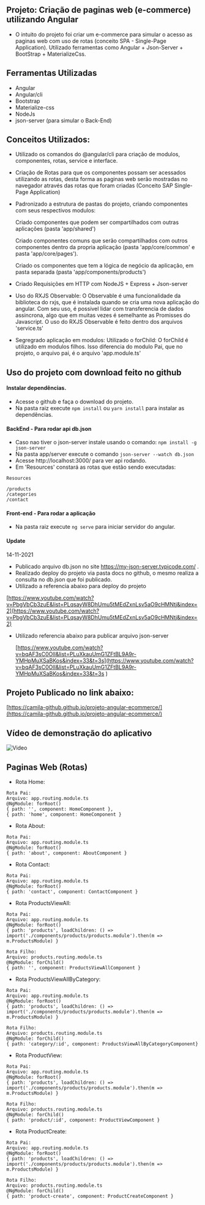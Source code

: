 ## Projeto: Criação de paginas web (e-commerce) utilizando Angular 

- O intuito do projeto foi criar um e-commerce para simular o acesso as paginas web com uso de rotas (conceito SPA - Single-Page Application). Utilizado ferramentas como Angular + Json-Server + BootStrap + MaterializeCss.

## Ferramentas Utilizadas

- Angular
- Angular/cli
- Bootstrap
- Materialize-css
- NodeJs
- json-server (para simular o Back-End)

## Conceitos Utilizados:

- Utilizado os comandos do @angular/cli para criação de modulos, componentes, rotas, service e interface.

- Criação de Rotas para que os componentes possam ser acessados utilizando as rotas, desta forma
as paginas web serão mostradas no navegador através das rotas que foram criadas (Conceito SAP Single-Page Application)

- Padronizado a estrutura de pastas do projeto, criando componentes com seus respectivos modulos:
 
    Criado componentes que podem ser compartilhados com outras aplicações (pasta 'app/shared')

    Criado componentes comuns que serão compartilhados com outros componentes dentro da propria aplicação (pasta 'app/core/common' e pasta 'app/core/pages').

    Criado os componentes que tem a lógica de negócio da aplicação, em pasta separada (pasta 'app/components/products')

- Criado Requisições em HTTP com NodeJS + Express + Json-server

- Uso do RXJS Observable: O Observable é uma funcionalidade da biblioteca do rxjs, que é instalada quando se cria uma nova aplicação do angular. Com seu uso, é possivel lidar com transferencia de dados assincrona, algo que em muitas vezes é semelhante as Promisses do Javascript. O uso do RXJS Observable é feito dentro dos arquivos 'service.ts'

- Segregrado aplicação em modulos: Utilizado o forChild: O forChild é utilizado em modulos filhos. Isso diferencia do modulo Pai, que no projeto, o arquivo pai, é o arquivo 'app.module.ts'


## Uso do projeto com download feito no github

#### Instalar dependências.

- Acesse o github e faça o download do projeto. 
- Na pasta raiz execute `npm install` ou `yarn install` para instalar as dependências.

#### BackEnd - Para rodar api db.json

- Caso nao tiver o json-server instale usando o comando: `npm install -g json-server`
- Na pasta app/server execute o comando `json-server --watch db.json` 
- Acesse http://localhost:3000/ para ver api rodando. 
- Em 'Resources' constará as rotas que estão sendo executadas:

````
Resources

/products
/categories
/contact 

````

#### Front-end - Para rodar a aplicação

- Na pasta raiz execute `ng serve` para iniciar servidor do angular.


#### Update

14-11-2021
-  Publicado arquivo db.json no site https://my-json-server.typicode.com/ .
-  Realizado deploy do projeto via pasta docs no github, o mesmo realiza a consulta no db.json que foi publicado.
-  Utilizado a referencia abaixo para deploy do projeto 

  [https://www.youtube.com/watch?v=PbgVbCb3zuE&list=PLqsayW8DhUmu5tMEdZxnLsv5aO9cHMNtj&index=2](https://www.youtube.com/watch?v=PbgVbCb3zuE&list=PLqsayW8DhUmu5tMEdZxnLsv5aO9cHMNtj&index=2)

- Utilizado referencia abaixo para publicar arquivo json-server 

  [https://www.youtube.com/watch?v=bqAF3sC0OlI&list=PLuXkauUmG1ZFtBL9A9r-YMHpMuXSaBKos&index=33&t=3s](https://www.youtube.com/watch?v=bqAF3sC0OlI&list=PLuXkauUmG1ZFtBL9A9r-YMHpMuXSaBKos&index=33&t=3s )
  
## Projeto Publicado no link abaixo:

  [https://camila-github.github.io/projeto-angular-ecommerce/](https://camila-github.github.io/projeto-angular-ecommerce/)

## Vídeo de demonstração do aplicativo

![Video](https://github.com/camila-github/projeto-angular-ecommerce/blob/main/video-demo/demo-angular-ecommerce.gif)

## Paginas Web (Rotas)
- Rota Home: 

```` 
Rota Pai:
Arquivo: app.routing.module.ts 
@NgModule: forRoot() 
{ path: '', component: HomeComponent },
{ path: 'home', component: HomeComponent }
````

- Rota About:  

````
Rota Pai:
Arquivo: app.routing.module.ts
@NgModule: forRoot()
{ path: 'about', component: AboutComponent }
````

- Rota Contact:  

````
Rota Pai:
Arquivo: app.routing.module.ts
@NgModule: forRoot()
{ path: 'contact', component: ContactComponent }
````

- Rota ProductsViewAll:  
```` 
Rota Pai:
Arquivo: app.routing.module.ts
@NgModule: forRoot()
{ path: 'products', loadChildren: () => import('./components/products/products.module').then(m => m.ProductsModule) }

Rota Filho:
Arquivo: products.routing.module.ts
@NgModule: forChild()
{ path: '', component: ProductsViewAllComponent }
````

- Rota ProductsViewAllByCategory:
````
Rota Pai: 
Arquivo: app.routing.module.ts
@NgModule: forRoot()
{ path: 'products', loadChildren: () => import('./components/products/products.module').then(m => m.ProductsModule) }

Rota Filho:
Arquivo: products.routing.module.ts
@NgModule: forChild()
{ path: 'category/:id', component: ProductsViewAllByCategoryComponent}
````

- Rota ProductView:
````
Rota Pai: 
Arquivo: app.routing.module.ts
@NgModule: forRoot()
{ path: 'products', loadChildren: () => import('./components/products/products.module').then(m => m.ProductsModule) }

Rota Filho: 
Arquivo: products.routing.module.ts
@NgModule: forChild()
{ path: 'product/:id', component: ProductViewComponent }
````

- Rota ProductCreate:  
```` 
Rota Pai: 
Arquivo: app.routing.module.ts
@NgModule: forRoot()
{ path: 'products', loadChildren: () => import('./components/products/products.module').then(m => m.ProductsModule) }

Rota Filho: 
Arquivo: products.routing.module.ts
@NgModule: forChild()
{ path: 'product-create', component: ProductCreateComponent }
````
